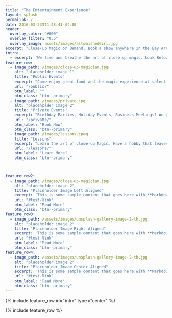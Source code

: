 ```yaml
---
title: "The Entertainment Experience"
layout: splash
permalink: /
date: 2016-03-23T11:48:41-04:00
header:
  overlay_color: "#000"
  overlay_filter: "0.5"
  overlay_image: assets/images/astonishedGirl.jpg
excerpt: "Close-up Magic on Demand, Book a show anywhere in the Bay Area!"
intro: 
  - excerpt: 'We live and breathe the art of close-up magic. Look Below for different ways to **experience** the art or for a quote <a href="sms:14085837271">Text Us at 14085837271</a>'
feature_row:
  - image_path: /images/close-up-magician.jpg
    alt: "placeholder image 1"
    title: "Public Events"
    excerpt: "Come enjoy great food and the magic experience at select restaurants"
    url: "/public/"
    btn_label: ""
    btn_class: "btn--primary"
  - image_path: /images/private.jpg
    alt: "placeholder image 2"
    title: "Private Events"
    excerpt: "Birthday Parties, Holiday Events, Business Meetings? We got you covered with a Brand of Magic that never fails. Enlighten your audience with a close-up experience!"
    url: "/private/"
    btn_label: "Book Now"
    btn_class: "btn--primary"
  - image_path: /images/lessons.jpeg
    title: "Lessons"
    excerpt: "Learn the art of close-up Magic. Have a hobby that leaves everyone around you with smiles!"
    url: "/lessons/"
    btn_label: "Learn More"
    btn_class: "btn--primary"



feature_row2:
  - image_path: /images/close-up-magician.jpg
    alt: "placeholder image 2"
    title: "Placeholder Image Left Aligned"
    excerpt: 'This is some sample content that goes here with **Markdown** formatting. Left aligned with `type="left"`'
    url: "#test-link"
    btn_label: "Read More"
    btn_class: "btn--primary"
feature_row3:
  - image_path: /assets/images/unsplash-gallery-image-2-th.jpg
    alt: "placeholder image 2"
    title: "Placeholder Image Right Aligned"
    excerpt: 'This is some sample content that goes here with **Markdown** formatting. Right aligned with `type="right"`'
    url: "#test-link"
    btn_label: "Read More"
    btn_class: "btn--primary"
feature_row4:
  - image_path: /assets/images/unsplash-gallery-image-2-th.jpg
    alt: "placeholder image 2"
    title: "Placeholder Image Center Aligned"
    excerpt: 'This is some sample content that goes here with **Markdown** formatting. Centered with `type="center"`'
    url: "#test-link"
    btn_label: "Read More"
    btn_class: "btn--primary"
---
```


{% include feature_row id="intro" type="center" %}

{% include feature_row %}
